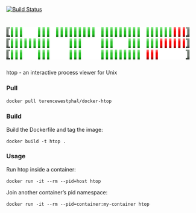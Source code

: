 [![Build Status](https://travis-ci.org/terencewestphal/docker-htop.svg?branch=master)](https://travis-ci.org/terencewestphal/docker-htop)  
  
# [![HTOP](https://raw.githubusercontent.com/terencewestphal/docker-htop/master/logo.png)](http://hisham.hm/htop/)
  
htop - an interactive process viewer for Unix
  
### Pull  
  
```
docker pull terencewestphal/docker-htop
```
  
### Build  
  
Build the Dockerfile and tag the image:  
  
```
docker build -t htop .
```
  
### Usage  
   
Run htop inside a container:  
  
```
docker run -it --rm --pid=host htop
```
  
Join another container’s pid namespace:  
  
```
docker run -it --rm --pid=container:my-container htop
```

